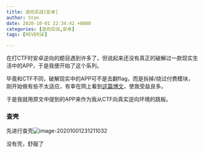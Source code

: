 ```yaml
---
title: 逆向实战[安卓]
author: Stan
date: 2020-10-01 22:34:42 +0800
categories: [逆向实战,安卓]
tags: [REVERSE]

---
```


在打CTF时安卓逆向的题目遇到许多了，但说起来还没有真正的破解过一款现实生活中的APP，于是我便开始了这个系列。

毕竟和CTF不同，破解现实中的APP可不是去翻flag，而是拆掉/绕过付费模块，刚开始做有些不太适应，有幸在网上看到[这篇博文](https://bbs.ichunqiu.com/thread-23270-1-1.html?from=43)，使我受益良多。

于是我就用原文中提到的APP来作为我从CTF向真实逆向环境的跳板。

### 查壳

先进行查壳![image-20201001231211032](https://i.loli.net/2020/10/01/HLhFY5yKpUoQgkM.png)

没有壳，舒服了

